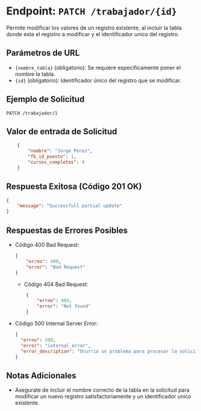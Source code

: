 # Endpoint: `PATCH /trabajador/{id}`

Permite modificar los valores de un registro existente, al incluir la tabla donde esta el registro a modificar y el identificador unico del registro.


## Parámetros de URL
- `{nombre_tabla}` (obligatorio): Se requiere especificamente poner el nombre la tabla.
- `{id}` (obligatorio): Identificador único del registro que se modificar.

## Ejemplo de Solicitud
```http
PATCH /trabajador/1
```

## Valor de entrada de Solicitud
```json
    {
        "nombre": "Jorge Perez",
        "fk_id_puesto": 1,
        "cursos_completos": 4
    }
```

## Respuesta Exitosa (Código 201 OK)
```json
{ 
    "message": "Successfull partial update"
}
```

## Respuestas de Errores Posibles
- Código 400 Bad Request:

    ```json
   { 
        "errno": 400, 
        "error": "Bad Request" 
    }
    ```

    - Código 404 Bad Request:

    ```json
        { 
            "errno": 404, 
            "error": "Not found" 
        }
    ```

- Código 500 Internal Server Error:
  ```json
  {
    "errno": 500,
    "error": "internal_error",
    "error_description": "Ocurrió un problema para procesar la solicitud"
  }
  ``` 

## Notas Adicionales

- Asegurate de incluir el nombre correcto de la tabla en la solicitud para modificar un nuevo registro satisfactoriamente y un identificador unico existente.